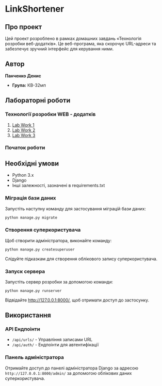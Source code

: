 # LinkShortener

## Про проект

Цей проект розроблено в рамках домашних завдань «Технологія розробки веб-додатків». Це веб-програма, яка скорочує URL-адреси та забезпечує зручний інтерфейс для керування ними.

## Автор

**Панченко Денис**

- **Група:** КВ-32мп

## Лабораторні роботи


### Технології розробки WEB - додатків


1. [Lab Work 1](https://docs.google.com/document/d/1eBmpXmZe8qkjatcnfJfWKnnoumhF4L6_BsW8mSHQ_kE/edit?usp=sharing)
2. [Lab Work 2](https://docs.google.com/document/d/1eWWa-pN45NHQ3wyEM7PdBn_ysjDAWXY4FZTiLwZJgIg/edit?usp=sharing)
3. [Lab Work 3](https://docs.google.com/document/d/1EqUQ4oR_zdguyaCTRyI_GR3XJ5a7H3pZUjnP9D-Q7qc/edit?usp=sharing)


### Початок роботи
## Необхідні умови
- Python 3.x
- Django
- Інші залежності, зазначені в requirements.txt

### Міграція бази даних
Запустіть наступну команду для застосування міграцій бази даних:

```bash
python manage.py migrate
```

### Cтворення суперкористувача
Щоб створити адміністратора, виконайте команду:

```bash
python manage.py createsuperuser
```

Слідуйте підказкам для створення облікового запису суперкористувача.

### Запуск сервера
Запустіть сервер розробки за допомогою команди:
```bash
python manage.py runserver
```
Відвідайте http://127.0.0.1:8000/, щоб отримати доступ до застосунку.


## Використання
### API Ендпоінти

- `/api/urls/` - Управління записами URL
- `/api/auth/` - Ендпоінти для автентифікації

### Панель адміністратора

Отримайте доступ до панелі адміністратора Django за адресою `http://127.0.0.1:8000/admin/` за допомогою облікових даних суперкористувача.

